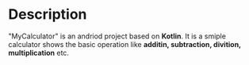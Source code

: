 # Description
"MyCalculator" is an andriod project based on __Kotlin__. 
It is a smiple calculator shows the basic operation like __additin, subtraction, divition, multiplication__ etc.
